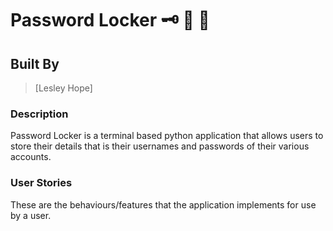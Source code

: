 # Password Locker :old_key:	:closed_lock_with_key:	:triangular_flag_on_post:	
## Built By 

> [Lesley Hope]

### Description
Password Locker is a terminal based python application that allows users to store their details that is their usernames and passwords of their various accounts.


### User Stories
These are the behaviours/features that the application implements for use by a user.

